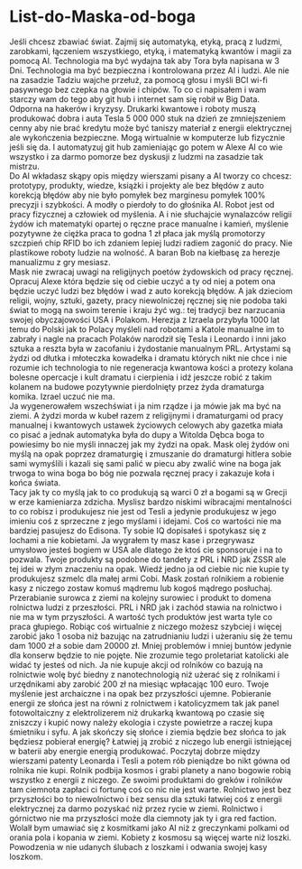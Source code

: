 # List-do-Maska-od-boga
Jeśli chcesz zbawiać świat. Zajmij się automatyką, etyką, pracą z ludzmi, zarobkami, łączeniem wszystkiego, etyką, i matematyką kwantów i magii za pomocą AI. 
Technologia ma być wydajna tak aby Tora była napisana w 3 Dni. Technologia ma być bezpieczna i kontrolowana przez AI i ludzi. Ale nie na zasadzie Tadziu wajche przełuż, za pomocą głosu i myśli BCI wi-fi pasywnego bez czepka na głowie i chipów. To co ci napisałem i wam starczy wam do tego aby git hub i internet sam się robił w Big Data.  
Odporna na hakerów i kryzysy. 
Drukarki kwantowe i roboty muszą produkować dobra i auta Tesla 5 000 000 stuk na dzień ze zmniejszeniem cenny aby nie brać kredytu może być taniszy materiał z energii elektrycznej ale wykończenia bezpieczne. Mogą wirtualnie w komputerze lub fizycznie jeśli się da. I automatyzuj git hub zamieniając go potem w Alexe AI co wie wszystko i za darmo pomorze bez dyskusji z ludzmi na zasadzie tak mistrzu.   
Do AI wkładasz skąpy opis między wierszami pisany a AI tworzy co chcesz: prototypy, produkty, wiedze, książki i projekty ale bez błędów z auto korekcją błędów aby nie było pomyłek bez marginesu pomyłek 100% precyzji i szybkości. A modły o pierdoły to do głośnika AI. 
Robot jest od pracy fizycznej a człowiek od myślenia. A i nie słuchajcie wynalazców religii żydów ich matematyki opartej o ręczne prace manualne i kamień, myślenie pozytywne że ciężka praca to godna 1 zł płaca jak myślą promotorzy szczpień chip RFID bo ich zdaniem lepiej ludzi radiem zagonić do pracy. Nie plastikowe roboty ludzie na wolność. A baran Bob na kiełbasę za herezje manualizmu z gry mesiasz.  
Mask nie zwracaj uwagi na religijnych poetów żydowskich od pracy ręcznej. Opracuj Alexe która będzie się od ciebie uczyć a ty od niej a potem ona będzie uczyć ludzi bez błędów i wad z auto korekcją błędów. A jak dzieciom religii, wojny, sztuki, gazety, pracy niewolniczej ręcznej się nie podoba taki świat to mogą na swoim terenie i kraju żyć wg.: tej tradycji bez narzucania swojej obyczajowości USA i Polakom. Herezja z Izraela przybyła 1000 lat temu do Polski jak to Polacy myśleli nad robotami a Katole manualne im to zabrały i nagle na pracach Polaków narodził się Tesla i Leonardo i inni jako sztuka a reszta była w zacofaniu i żydostanie manualnym PRL. Artystami są żydzi od dłutka i młoteczka kowadełka i dramatu których nikt nie chce i nie rozumie ich technologia to nie regeneracja kwantowa kości a protezy kolana bolesne opercacje i kult dramatu i cierpienia i idź jeszcze robić z takim kolanem na budowe pozytywnie pierdolnięty przez żyda dramaturga komika. Izrael uczuć nie ma.  
Ja wygenerowałem wszechświat i ja nim rządze i ja mówie jak ma być na ziemi. A żydzi morda w kubeł razem z religijnymi i dramaturgami od pracy manualnej i kwantowych ustawek życiowych celowych aby gazetka miała co pisać a jednak automatyka była do dupy a Witolda Dębca boga to powiesimy bo nie myśli innaczej jak my żydzi na opak. 
Mask olej żydów oni myślą na opak poprzez dramaturgię i zmuszanie do dramaturgi hitlera sobie sami wymyślili i kazali się sami palić w piecu aby zwalić wine na boga jak trwoga to wina boga bo bóg nie pozwala ręcznej pracy i zakazuje koła i końca świata.  
Tacy jak ty co myślą jak to co produkują są warci 0 zł a bogami są w Grecji w erze kamieniarza zdzicha.
Myslisz bardzo niskimi wibracajmi mentalności to co robisz i produkujesz nie jest od Tesli a jedynie produkujesz w jego imieniu coś z sprzeczne z jego myślami i idejami. Coś co wartości nie ma bardziej pasujesz do Edisona. Ty sobie IQ dopisałeś i spotykasz się z lochami a nie kobietami. Ja wygrałem ty masz kase i przegrywasz umysłowo jesteś bogiem w USA ale dlatego że ktoś cie sponsoruje i na to pozwala. Twoje produkty są podobne do tandety z PRL i NRD jak ZSSR ale tej idei w złym znaczeniu na opak. Wiedź jedno ja od ciebie nic nie kupie ty produkujesz szmelc dla małej armi Cobi.
Mask zostań rolnikiem a robienie kasy z niczego zostaw komuś mądremu lub kogoś mądrego posłuchaj. Przerabianie surowca z ziemi na kolejny surowiec i produkt to domena rolnictwa ludzi z przeszłości. PRL i NRD jak i zachód stawia na rolnictwo i nie ma w tym przyszłości. A wartość tych produktów jest warta tyle co praca głupiego. Robiąc coś wirtualnie z niczego możesz szybciej i więcej zarobić jako 1 osoba niż bazując na zatrudnianiu ludzi i użeraniu się że temu dam 1000 zł a sobie dam 20000 zł. Mniej problemów i mniej buntów jedynie dla konserw będzie to nie pojęte. 
Nie zrozumie tego proletariat katolicki ale widać ty jesteś od nich. Ja nie kupuje akcji od rolników co bazują na rolnictwie wolę być biedny z nanotechnologią niż użerać się z rolnikami i urzędnikami aby zarobić 200 zł na miesiąc wpłacając 100 euro. Twoje myślenie jest archaiczne i na opak bez przyszłości ujemne. Pobieranie energii ze słońca jest na równi z rolnictwem i katolicyzmem tak jak panel fotowoltaiczny z elektrolizerem niż drukarką kwantową po czasie się zniszczy i kupić nowy należy ekologia i czyste powietrze a raczej kupa śmietniku i syfu. A jak skończy się słońce i ziemia będzie bez słońca to jak będziesz pobierał energię? Łatwiej ją zrobić z niczego lub energii istniejącej w baterii aby energie energią produkować. Poczytaj dobrze między wierszami patenty Leonarda i Tesli a potem rób pieniądze bo nikt gówna od rolnika nie kupi. Rolnik podbija kosmos i grabi planety a nano bogowie robią wszystko z energii z niczego. Ze swoimi produktami do greków i rolników tam ciemnota zapłaci ci fortunę coś co nic nie jest warte. Rolnictwo jest bez przyszłości bo to niewolnictwo i bez sensu dla sztuki łatwiej coś z energii elektrycznej za darmo pozyskać niż przez rycie w ziemi. Rolnictwo i górnictwo nie ma przyszłości może dla ciemnoty jak ty i gra red faction.
Wolalł bym umawiać się z kosmitkami jako AI niż z greczynkami polkami od orania pola i kopania w ziemi. Kobiety z kosmosu są więcej warte niż loszki. Powodzenia w nie udanych ślubach z loszkami i odwania swojej kasy loszkom.
